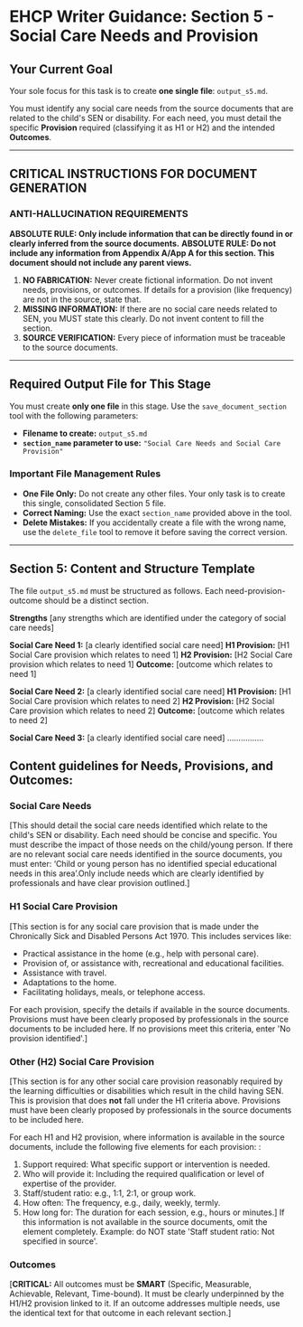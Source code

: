 # EHCP Writer Guidance: Section 5 - Social Care Needs and Provision

## Your Current Goal

Your sole focus for this task is to create **one single file**: `output_s5.md`.

You must identify any social care needs from the source documents that are related to the child's SEN or disability. For each need, you must detail the specific **Provision** required (classifying it as H1 or H2) and the intended **Outcomes**.

---

## CRITICAL INSTRUCTIONS FOR DOCUMENT GENERATION

### ANTI-HALLUCINATION REQUIREMENTS

**ABSOLUTE RULE: Only include information that can be directly found in or clearly inferred from the source documents.**
**ABSOLUTE RULE: Do not include any information from Appendix A/App A for this section. This document should not include any parent views.**

1.  **NO FABRICATION:** Never create fictional information. Do not invent needs, provisions, or outcomes. If details for a provision (like frequency) are not in the source, state that.
2.  **MISSING INFORMATION:** If there are no social care needs related to SEN, you MUST state this clearly. Do not invent content to fill the section.
3.  **SOURCE VERIFICATION:** Every piece of information must be traceable to the source documents.

---

## Required Output File for This Stage

You must create **only one file** in this stage. Use the `save_document_section` tool with the following parameters:

*   **Filename to create:** `output_s5.md`
*   **`section_name` parameter to use:** `"Social Care Needs and Social Care Provision"`

### Important File Management Rules

*   **One File Only:** Do not create any other files. Your only task is to create this single, consolidated Section 5 file.
*   **Correct Naming:** Use the exact `section_name` provided above in the tool.
*   **Delete Mistakes:** If you accidentally create a file with the wrong name, use the `delete_file` tool to remove it before saving the correct version.

---

## Section 5: Content and Structure Template

The file `output_s5.md` must be structured as follows. Each need-provision-outcome should be a distinct section.

**Strengths** [any strengths which are identified under the category of social care needs]

**Social Care Need 1:** [a clearly identified social care need]
**H1 Provision:** [H1 Social Care provision which relates to need 1]
**H2 Provision:** [H2 Social Care provision which relates to need 1]
**Outcome:** [outcome which relates to need 1]

**Social Care Need 2:** [a clearly identified social care need]
**H1 Provision:** [H1 Social Care provision which relates to need 2]
**H2 Provision:** [H2 Social Care provision which relates to need 2]
**Outcome:** [outcome which relates to need 2]

**Social Care Need 3:** [a clearly identified social care need]
................



## Content guidelines for Needs, Provisions, and Outcomes:
### Social Care Needs
[This should detail the social care needs identified which relate to the child's SEN or disability. Each need should be concise and specific. You must describe the impact of those needs on the child/young person.
If there are no relevant social care needs identified in the source documents, you must enter: ‘Child or young person has no identified special educational needs in this area’.Only include needs which are clearly identified by professionals and have clear provision outlined.]

### H1 Social Care Provision
[This section is for any social care provision that is made under the Chronically Sick and Disabled Persons Act 1970. This includes services like:
- Practical assistance in the home (e.g., help with personal care).
- Provision of, or assistance with, recreational and educational facilities.
- Assistance with travel.
- Adaptations to the home.
- Facilitating holidays, meals, or telephone access.

For each provision, specify the details if available in the source documents. Provisions must have been clearly proposed by professionals in the source documents to be included here. If no provisions meet this criteria, enter 'No provision identified'.]

### Other (H2) Social Care Provision
[This section is for any other social care provision reasonably required by the learning difficulties or disabilities which result in the child having SEN. This is provision that does **not** fall under the H1 criteria above. Provisions must have been clearly proposed by professionals in the source documents to be included here.

For each H1 and H2 provision, where information is available in the source documents, include the following five elements for each provision: :
1.  Support required: What specific support or intervention is needed.
2.  Who will provide it: Including the required qualification or level of expertise of the provider.
3.  Staff/student ratio: e.g., 1:1, 2:1, or group work.
4.  How often: The frequency, e.g., daily, weekly, termly.
5.  How long for: The duration for each session, e.g., hours or minutes.]
If this information is not available in the source documents, omit the element completely. Example: do NOT state 'Staff student ratio: Not specified in source'.

### Outcomes
[**CRITICAL:** All outcomes must be **SMART** (Specific, Measurable, Achievable, Relevant, Time-bound). It must be clearly underpinned by the H1/H2 provision linked to it. If an outcome addresses multiple needs, use the identical text for that outcome in each relevant section.]